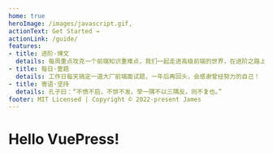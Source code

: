 ```yaml
---
home: true
heroImage: /images/javascript.gif,
actionText: Get Started →
actionLink: /guide/
features:
- title: 进阶·博文
  details: 每周重点攻克一个前端知识重难点，我们一起走进高级前端的世界，在进阶之路上，共勉！
- title: 每日·壹题
  details: 工作日每天搞定一道大厂前端面试题，一年后再回头，会感谢曾经努力的自己！
- title: 寄语·坚持
  details: 孔子曰：“不愤不启，不悱不发。举一隅不以三隅反，则不复也。”
footer: MIT Licensed | Copyright © 2022-present James
---
```

# Hello VuePress!
